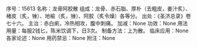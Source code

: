 序号：15613
名称：龙骨阿胶散
组成：龙骨、赤石脂、厚朴（去粗皮，姜汁炙）、楮皮（炙，锉）、地榆（炙，锉）、阿胶（炙令燥）各等分。
出处：《圣济总录》卷七十六。
主治：赤白痢，冷热相攻，腹中刺痛。
加减：None
功效：None
用法用量：每服2钱匕，陈米饮调下，日3次。
制备方法：上为散。
临床应用：None
各家论述：None
用药禁忌：None
附注：None
